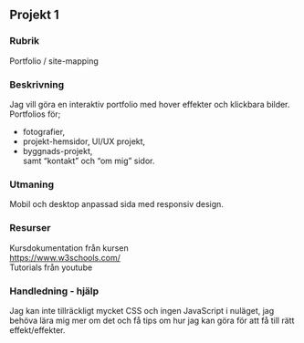 ## Projekt 1

### Rubrik
Portfolio / site-mapping

### Beskrivning
Jag vill göra en interaktiv portfolio med hover effekter och klickbara bilder.<br>
Portfolios för;
- fotografier,
- projekt-hemsidor, UI/UX projekt,
- byggnads-projekt,<br>
samt “kontakt” och “om mig” sidor.

### Utmaning
Mobil och desktop anpassad sida med responsiv design.

### Resurser
Kursdokumentation från kursen <br>
https://www.w3schools.com/ <br>
Tutorials från youtube

### Handledning - hjälp
Jag kan inte tillräckligt mycket CSS och ingen JavaScript i nuläget, jag behöva lära mig mer om det och få tips om hur jag kan göra för att få till rätt effekt/effekter.